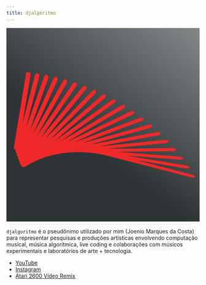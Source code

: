 ```yaml
---
title: djalgoritmo
---
```


![djalgoritmo logotipo](/files/djalgoritmo/djalgoritmo-profile-logo-v2.png)


`djalgoritmo` é o pseudônimo utilizado por mim (Joenio Marques da Costa) para
representar pesquisas e produções artísticas envolvendo computação musical,
música algorítmica, live coding e colaborações com músicos experimentais e
laboratórios de arte + tecnologia.

* [YouTube](https://www.youtube.com/channel/UC190_sCiYfgqRveTMtBcdpQ)
* [Instagram](https://instagram.com/djalgoritmo)
* [Atari 2600 Vídeo Remix](/atari-2600-video-remix)
